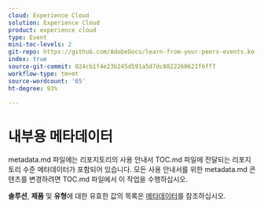 ```yaml
---
cloud: Experience Cloud
solution: Experience Cloud
product: experience cloud
type: Event
mini-toc-levels: 2
git-repo: https://github.com/AdobeDocs/learn-from-your-peers-events.ko-KR
index: true
source-git-commit: 024cb1f4e23b245d591a5d7dc8822260621f6ff7
workflow-type: tm+mt
source-wordcount: '65'
ht-degree: 93%

---
```



# 내부용 메타데이터

metadata.md 파일에는 리포지토리의 사용 안내서 TOC.md 파일에 전달되는 리포지토리 수준 메타데이터가 포함되어 있습니다. 모든 사용 안내서를 위한 metadata.md 콘텐츠를 변경하려면 TOC.md 파일에서 이 작업을 수행하십시오.

**솔루션**, **제품** 및 **유형**&#x200B;에 대한 유효한 값의 목록은 [메타데이터](https://experienceleague.adobe.com/docs/authoring-guide-exl/using/editing/user-guide-setup/metadata.html?lang=en)를 참조하십시오.
